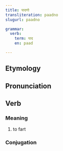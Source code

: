 ```yaml
---
title: पादणो
transliteration: paadno
slugurl: paadno

grammar: 
  verb:
    term: पाद
    en: paad

---
```

## Etymology

## Pronunciation

## Verb
### Meaning
1. to fart

### Conjugation
<marwari-verb-conjugation :word="grammar.verb.term" :worden="grammar.verb.en"></marwari-verb-conjugation>
